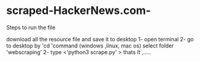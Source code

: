 # scraped-HackerNews.com-
Steps to run the file

download all the resource file and save it to desktop
1- open terminal 
2- go to desktop by 'cd 'command  (windows ,linux, mac os) select folder 'webscraping'
2- type <'python3 scrape.py' >
thats It ,.....

